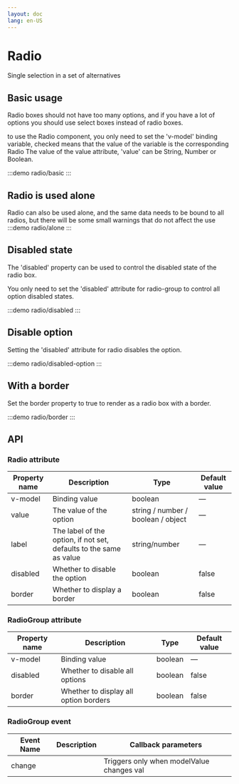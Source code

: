 ```yaml
---
layout: doc
lang: en-US
---
```


# Radio

Single selection in a set of alternatives

## Basic usage

Radio boxes should not have too many options, and if you have a lot of options you should use select boxes instead of
radio boxes.

to use the Radio component, you only need to set the 'v-model' binding variable,
checked means that the value of the variable is the corresponding Radio
The value of the value attribute, 'value' can be String, Number or Boolean.

:::demo
radio/basic
:::

## Radio is used alone

Radio can also be used alone, and the same data needs to be bound to all radios, but there will be some small warnings
that do not affect the use
:::demo
radio/alone
:::

## Disabled state

The 'disabled' property can be used to control the disabled state of the radio box.

You only need to set the 'disabled' attribute for radio-group to control all option disabled states.

:::demo
radio/disabled
:::

## Disable option

Setting the 'disabled' attribute for radio disables the option.

:::demo
radio/disabled-option
:::

## With a border

Set the border property to true to render as a radio box with a border.

:::demo
radio/border
:::

## API

### Radio attribute

| Property name | Description                                                        | Type                               | Default value |
|---------------|--------------------------------------------------------------------|------------------------------------|---------------|
| v-model       | Binding value                                                      | boolean                            | —             |
| value         | The value of the option                                            | string / number / boolean / object | —             |
| label         | The label of the option, if not set, defaults to the same as value | string/number                      | —             |
| disabled      | Whether to disable the option                                      | boolean                            | false         |
| border	       | Whether to display a border                                        | boolean                            | false         |

### RadioGroup attribute

| Property name | Description                           | Type    | Default value |
|---------------|---------------------------------------|---------|---------------|
| v-model       | Binding value                         | boolean | —             |
| disabled      | Whether to disable all options        | boolean | false         |
| border	       | Whether to display all option borders | boolean | false         |

### RadioGroup event

| Event Name | Description | Callback parameters                       |
|------------|-------------|-------------------------------------------|
| change     |             | Triggers only when modelValue changes val |
